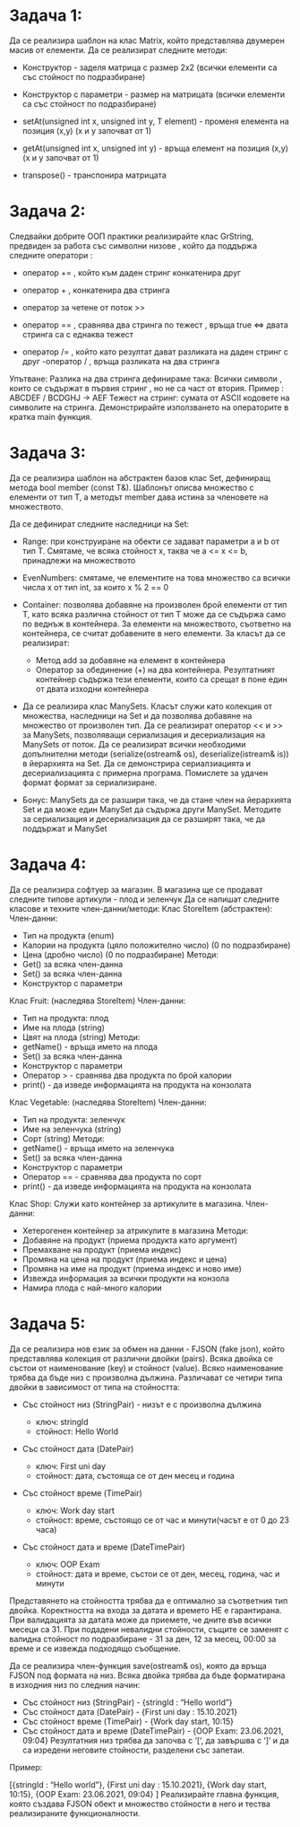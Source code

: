 # Задача 1:
Да се реализира шаблон на клас Matrix, който представлява двумерен масив от елементи. Да се реализират следните методи:

* Конструктор - заделя матрица с размер 2x2 (всички елементи са със стойност по подразбиране)

* Конструктор с параметри - размер на матрицата (всички елементи са със стойност по подразбиране)

* setAt(unsigned int x, unsigned int y, T element) - променя елемента на позиция (x,y) (x и y започват от 1)
  
* getAt(unsigned int x, unsigned int y) - връща елемент на позиция (x,y) (x и y започват от 1)

* transpose() - транспонира матрицата

# Задача 2:
Следвайки добрите ООП практики реализирайте клас GrString, предвиден за работа със символни низове , който да поддържа следните оператори :

* оператор += , който към даден стринг конкатенира друг

* оператор + , конкатенира два стринга

* оператор за четене от поток >>

* оператор == , сравнява два стринга по тежест , връща true <=> двата стринга са с еднаква тежест

* оператор /= , който като резултат дават разликата на даден стринг с друг -оператор / , връща разликата на два стринга

Упътване:
Разлика на два стринга дефинираме така: Всички символи , които се съдържат в първия стринг , но не са част от втория.
Пример : ABCDEF / BCDGHJ -> AEF
Тежест на стринг: сумата от ASCII кодовете на символите на стринга.
Демонстрирайте използването на операторите в кратка main функция.

# Задача 3:

Да се реализира шаблон на абстрактен базов клас Set, дефиниращ метода bool member (const T&). Шаблонът описва множество с елементи от тип T, а методът member дава истина за членовете на множеството.

Да се дефинират следните наследници на Set:

* Range: при конструиране на обекти се задават параметри a и b от тип T. Смятаме, че всяка стойност x, таква че a <= x <= b, принадлежи на множеството
* EvenNumbers: смятаме, че елементите на това множество са всички числа x от тип int, за които x % 2 == 0
* Container: позволява добавяне на произволен брой елементи от тип T, като всяка различна стойност от тип T може да се съдържа само по веднъж в контейнера. За елементи на множеството, съответно на контейнера, се считат добавените в него елементи. За класът да се реализират:
  *  Метод add за добавяне на елемент в контейнера
  *  Оператор за обединение (+) на два контейнера. Резултатният контейнер съдържа тези елементи, които са срещат в поне един от двата изходни контейнера
* Да се реализира клас ManySets. Класът служи като колекция от множества, наследници на Set и да позволява добавяне на множество от произволен тип. Да се реализират оператор << и >> за ManySets, позволяващи сериализация и десериализация на ManySets от поток. Да се реализират всички необходими допълнителни методи (serialize(ostream& os), deserialize(istream& is)) в йерархията на Set. Да се демонстрира сериалзиацията и десериализацията с примерна програма. Помислете за удачен формат формат за сериализиране.

* Бонус: ManySets да се разшири така, че да стане член на йерархията Set и да може един ManySet да съдържа други ManySet. Методите за сериализация и десериализация да се разширят така, че да поддържат и ManySet

# Задача 4:

Да се реализира софтуер за магазин. В магазина ще се продават следните типове артикули - плод и зеленчук Да се напишат следните класове и техните член-данни/методи: Клас StoreItem (абстрактен): Член-данни:

* Тип на продукта (enum)
* Калории на продукта (цяло положително число) (0 по подразбиране)
* Цена (дробно число) (0 по подразбиране) Методи:
* Get() за всяка член-данна
* Set() за всяка член-данна
* Конструктор с параметри

Клас Fruit: (наследява StoreItem) Член-данни:

* Тип на продукта: плод
* Име на плода (string)
* Цвят на плода (string) Методи:
* getName() - връща името на плода
* Set() за всяка член-данна
* Конструктор с параметри
* Оператор > - сравнява два продукта по брой калории
* print() - да изведе информацията на продукта на конзолата

Клас Vegetable: (наследява StoreItem) Член-данни:

* Тип на продукта: зеленчук
* Име на зеленчука (string)
* Сорт (string) Методи:
* getName() - връща името на зеленчука
* Set() за всяка член-данна
* Конструктор с параметри
* Оператор == - сравнява два продукта по сорт
* print() - да изведе информацията на продукта на конзолата

Клас Shop: Служи като контейнер за артикулите в магазина. Член-данни:

* Хетерогенен контейнер за атрикулите в магазина Методи:
* Добавяне на продукт (приема продукта като аргумент)
* Премахване на продукт (приема индекс)
* Промяна на цена на продукт (приема индекс и цена)
* Промяна на име на продукт (приема индекс и ново име)
* Извежда информация за всички продукти на конзола
* Намира плода с най-много калории

# Задача 5:

Да се реализира нов език за обмен на данни - FJSON (fake json), който представлява колекция от различни двойки (pairs). Всяка двойка се състои от наименование (key) и стойност (value). Всяко наименование трябва да бъде низ с произволна дължина. Различават се четири типа двойки в зависимост от типа на стойността:

* Със стойност низ (StringPair) - низът е с произволна дължина
  * ключ: stringId
  * стойност: Hello World

* Със стойност дата (DatePair)
  * ключ: First uni day
  * стойност: дата, състояща се от ден месец и година

* Със стойност време (TimePair)
  * ключ: Work day start
  * стойност: време, състоящо се от час и минути(часът е от 0 до 23 часа)

* Със стойност дата и време (DateTimePair)
  * ключ: OOP Exam
  * стойност: дата и време, състои се от ден, месец, година, час и минути

Представянето на стойността трябва да е оптимално за съответния тип двойка. Коректността на входа за датата и времето НЕ е гарантирана. При валидацията за датата може да приемете, че дните във всички месеци са 31. При подадени невалидни стойности, същите се заменят с валидна стойност по подразбиране - 31 за ден, 12 за месец, 00:00 за време и се извежда подходящо съобщение.

Да се реализира член-функция save(ostream& os), която да връща FJSON под формата на низ. Всяка двойка трябва да бъде форматирана в изходния низ по следния начин:

* Със стойност низ (StringPair) - {stringId : “Hello world”}
* Със стойност дата (DatePair) - {First uni day : 15.10.2021}
* Със стойност време (TimePair) - {Work day start, 10:15}
* Със стойност дата и време (DateTimePair) - {OOP Exam: 23.06.2021, 09:04} Резултатния низ трябва да започва с ‘[‘, да завършва с ‘]’ и да са изредени неговите стойности, разделени със запетаи.

Пример:

[{stringId : “Hello world”}, {First uni day : 15.10.2021}, {Work day start, 10:15}, {OOP Exam:
23.06.2021, 09:04} ]
Реализирайте главна функция, която създава FJSON обект и множество стойности в него и тества реализираните функционалности.
